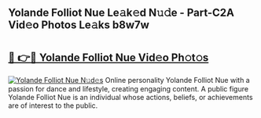 ## Yolande Folliot Nue Le𝚊k𝚎d N𝚞𝚍e - Part-C2A Vid𝚎o Photos Le𝚊ks b8w7w

# <h2><a href="http://fb85px.evod.top/?m=Yolande+Folliot+Nue">🔗 👉🔴 Yolande Folliot Nue Vid𝚎o Ph𝚘t𝚘s</a></h2>

[![Yolande Folliot Nue N𝚞d𝚎s](https://i.imgur.com/8V9OHl7.gif)](http://fb85px.evod.top/?m=Yolande+Folliot+Nue)
Online personality Yolande Folliot Nue with a passion for dance and lifestyle, creating engaging content. A public figure Yolande Folliot Nue is an individual whose actions, beliefs, or achievements are of interest to the public. 
